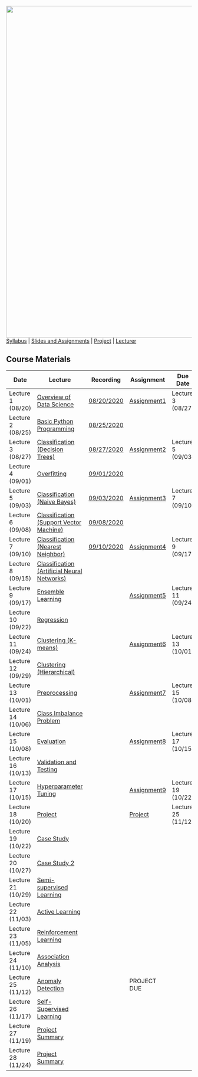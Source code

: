 [<img width=900 src="https://github.com/hil-se/fds/blob/master/img/title.png?raw=yes">](https://github.com/hil-se/fds/blob/master/README.md)   
[Syllabus](https://github.com/hil-se/fds/blob/master/README.md) |
[Slides and Assignments](https://github.com/hil-se/fds/blob/master/assignments/README.md) |
[Project](https://github.com/hil-se/fds/blob/master/assignments/project.md) |
[Lecturer](http://azhe825.github.io) 

## Course Materials
| Date | Lecture | Recording | Assignment | Due Date | 
|------|-------|------------|----------|----------|
| Lecture 1 (08/20)| [Overview of Data Science](https://docs.google.com/presentation/d/1dmw__r18lqC0m9f3g4BmrRNNL_lBQeoQ1zFRtCfj3HY/edit?usp=sharing)     | [08/20/2020](https://rit.zoom.us/rec/share/zsdODLqvpmZORLPv9RzCHYt-NKXcaaa8gyFK-KYNxExfA4rqvH9JKN2VTCZO3FLZ?startTime=1597930305000) | [Assignment1](https://github.com/hil-se/fds/blob/master/assignments/assignment1.md)  | Lecture 3 (08/27)        |
| Lecture 2 (08/25) | [Basic Python Programming](https://docs.google.com/presentation/d/1etj8YzgdnxD3tpYzRlynIZDCcfzAZbJUVB51UGaHkJQ/edit?usp=sharing)     | [08/25/2020](https://rit.zoom.us/rec/share/uuhrAJC3rzlIBZH2sH-PQLwhI7-0T6a8hiYd-aYOnU5cBnujSsMRPYgwzGJza4_X?startTime=1598362238000) |           |         |
| Lecture 3 (08/27) | [Classification (Decision Trees)](https://docs.google.com/presentation/d/14clmZ2QLNvlAc8S8rIO6nifu8iBH2kPP88QfMi3B54Q/edit?usp=sharing)     | [08/27/2020](https://rit.zoom.us/rec/share/_fN_K-nqzk1LQq_PtUHQe7J8BLX9T6a8gCQaqKAMxRkXAPHso70wPAgRy-aVIjVP) | [Assignment2](https://github.com/hil-se/fds/blob/master/assignments/assignment2.md)  | Lecture 5 (09/03)        |
| Lecture 4 (09/01) |  [Overfitting](https://docs.google.com/presentation/d/17NVV-nOF1NpR5M2Ordhbb51tyQyri-vfVi9krvi5CXc/edit?usp=sharing)   | [09/01/2020](https://rit.zoom.us/rec/share/wtQkCaHv6V5LXNbK2GjyU_YxLp-iaaa823QZ-PEEn0uR25hRTh5ULhyxSiGvzjt7?startTime=1598967416000)|           |         |
| Lecture 5 (09/03)|   [Classification (Naive Bayes)](https://docs.google.com/presentation/d/1tFAiKOXhGZY_3cn3B6Hhnv6IN4I3WAcRdEWHjWfKj7E/edit?usp=sharing)   | [09/03/2020](https://rit.zoom.us/rec/share/JMO7aD4RDFOxQf6MJwEMaraQMUGLWwGG5yY-Gi-8sg8-D15qPYYkORmUYJhGp5ON.qAUqRANZ1w_RylUZ)| [Assignment3](https://github.com/hil-se/fds/blob/master/assignments/assignment3.md) |   Lecture 7 (09/10)  |
| Lecture 6 (09/08)|   [Classification (Support Vector Machine)](https://docs.google.com/presentation/d/1pVUS4oO4W9064SMW-4IhqguGUZgiUJTHeQ_GSbNxvqU/edit?usp=sharing)  | [09/08/2020](https://rit.zoom.us/rec/share/Xt1LCX89JmIT0s_RdV6aks0GE3b4tuE-_8pMBaUM1z5OyiBxywcsjLTR3xs0mYnM.2cfaVn9-SHWC8nzz)|           |         |
| Lecture 7 (09/10)|   [Classification (Nearest Neighbor)](https://docs.google.com/presentation/d/18Ko8AwpP_IIYODpy3BneUgMslGVuP2hNc-okBrMVHmY/edit?usp=sharing)   | [09/10/2020](https://rit.zoom.us/rec/share/iITUlDSTjHe0_RV4yOSt7hm0lUAbqVnFSRAv_dIN8dnIsTswqTyWJKOtRwZWYjvS.Pv-ygpV-7ueQH1vh) | [Assignment4](https://github.com/hil-se/fds/blob/master/assignments/assignment4.md) |   Lecture 9 (09/17)    |
| Lecture 8 (09/15)|   [Classification (Artificial Neural Networks)](https://docs.google.com/presentation/d/12YDV1oa8XS5NkdtPtNzP4vxBnzTzaFJVT5X0d7LJsqE/edit?usp=sharing)  | |           |         |
| Lecture 9 (09/17)| [Ensemble Learning](https://docs.google.com/presentation/d/1V2q1tP_1NeR5hVveB_hp5aPpVx1C3n1PD-bxv8VJzb8/edit?usp=sharing)     | | [Assignment5](https://github.com/hil-se/fds/blob/master/assignments/assignment5.md) |   Lecture 11 (09/24)  |
| Lecture 10 (09/22)| [Regression](https://docs.google.com/presentation/d/1_AAhaaOI04so53R0KlxB6J45IZnTIvA8wLw8rlBNdNQ/edit?usp=sharing)     |  |    |            |          |
| Lecture 11 (09/24)| [Clustering (K-means)](https://docs.google.com/presentation/d/10Aps6HwM3L0_N0yv-qrsPgdJsKCAWLSh5lQl0TkKBwA/edit?usp=sharing)    | |   [Assignment6](https://github.com/hil-se/fds/blob/master/assignments/assignment6.md)         |     Lecture 13 (10/01)      |
| Lecture 12 (09/29)| [Clustering (Hierarchical)](https://docs.google.com/presentation/d/1vm2Z6AMs51vY8_aIWcOKBVYdcT7V-4sKOIRYW_GOGmQ/edit?usp=sharing)    | |    |           |         |
| Lecture 13 (10/01)| [Preprocessing](https://docs.google.com/presentation/d/1rx8RinmbzJxc7ptfgQJ17ou7BRYG_JFIcGmXzqq6qM8/edit?usp=sharing)     | | [Assignment7](https://github.com/hil-se/fds/blob/master/assignments/assignment7.md)  | Lecture 15 (10/08)       |
| Lecture 14 (10/06)| [Class Imbalance Problem](https://docs.google.com/presentation/d/1-sOXnrwrHapYqbS4CMm7OCr8fOIxQOzbOBUFPCmrl7E/edit?usp=sharing)    | |           |         |
| Lecture 15 (10/08)| [Evaluation](https://docs.google.com/presentation/d/11gk6KCGuNgdqSV8k6dHEoWRNhYYExAnF5l16pA2LuFc/edit?usp=sharing)   | | [Assignment8](https://github.com/hil-se/fds/blob/master/assignments/assignment8.md)  | Lecture 17 (10/15)       |
| Lecture 16 (10/13)| [Validation and Testing](https://docs.google.com/presentation/d/1g_7KYcv4qT27j6Kd8eagK1fEhr6rUGlXnJuNxZ3KTm8/edit?usp=sharing)    | |           |         |
| Lecture 17 (10/15)| [Hyperparameter Tuning](https://docs.google.com/presentation/d/1w8TVO3AwWrDeY65sDqWxJaHOUjg4tyfbfYfchxHBZH4/edit?usp=sharing)     | |  [Assignment9](https://github.com/hil-se/fds/blob/master/assignments/assignment9.md)  |    Lecture 19 (10/22)   |
| Lecture 18 (10/20)| [Project](https://docs.google.com/presentation/d/1Fk6CFkC1hyh32b865yctrsSVgHUZXvJsNJklhQdyeiQ/edit?usp=sharing)     | |   [Project](https://github.com/hil-se/fds/blob/master/assignments/project.md) | Lecture 25 (11/12)  |
| Lecture 19 (10/22)| [Case Study](https://docs.google.com/presentation/d/1j3tY_RmdBkbZQcqGQ237Hj4lMs0xsRrN4Q6mhoVHcKo/edit?usp=sharing)      | | | |
| Lecture 20 (10/27)| [Case Study 2](https://docs.google.com/presentation/d/1cLT4nOwujE6FkXiJ8CTw3eiP8SfZDUzWp20nRdVpUrs/edit?usp=sharing)   | |           |         |
| Lecture 21 (10/29)| [Semi-supervised Learning](https://docs.google.com/presentation/d/19_82SE0_Essj2vbk_RUaRa3eXHlZSA2oYwb21_IbXJw/edit?usp=sharing)     | |  |   |
| Lecture 22 (11/03)| [Active Learning](https://docs.google.com/presentation/d/1rJTOuDhh9qLGhww-_7P8UiafHYuEMbBpxPR2gVBrCMQ/edit?usp=sharing)    | |   |         |
| Lecture 23 (11/05)| [Reinforcement Learning](https://docs.google.com/presentation/d/17V9bAffgtSUKe7cqTm3WobFMAS51d5mBIT9nwKpFNgI/edit?usp=sharing)     | |  | |
| Lecture 24 (11/10)| [Association Analysis](https://docs.google.com/presentation/d/1ruSaePGSPxtE1sYTU-D5NnsY0YoM_mA0VYPmJNydJZY/edit?usp=sharing)     | |           |         |
| Lecture 25 (11/12)| [Anomaly Detection](https://docs.google.com/presentation/d/14RnqD26KPFwOTTMURgBUW_n4zAYPDLq-9YsdeI3B9p0/edit?usp=sharing) | | PROJECT DUE  |     |
| Lecture 26 (11/17)| [Self-Supervised Learning](https://docs.google.com/presentation/d/19_82SE0_Essj2vbk_RUaRa3eXHlZSA2oYwb21_IbXJw/edit?usp=sharing)    | |           |         |
| Lecture 27 (11/19)| [Project Summary]()     | |  | |
| Lecture 28 (11/24)| [Project Summary]()    | | | |
